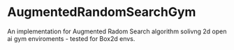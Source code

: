 # AugmentedRandomSearchGym
An implementation for Augmented Radom Search algorithm solivng 2d open ai gym enviroments - tested for Box2d envs.
